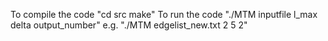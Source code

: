 To compile the code "cd src make"
To run the code "./MTM inputfile l_max delta output_number"
e.g. "./MTM edgelist_new.txt 2 5 2"
